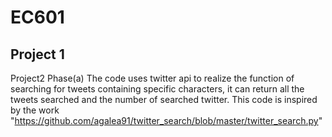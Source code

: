 # EC601
Project 1
----------------------------------------------------------
Project2 Phase(a)
The code uses twitter api to realize the function of searching for tweets containing specific characters, it can return all the tweets searched and the number of searched twitter.
This code is inspired by the work "https://github.com/agalea91/twitter_search/blob/master/twitter_search.py"
